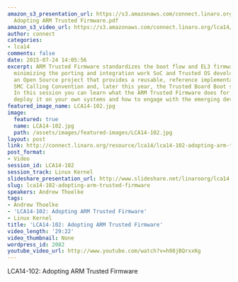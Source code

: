 ```yaml
---
amazon_s3_presentation_url: https://s3.amazonaws.com/connect.linaro.org/lca14/presentations/LCA14-102
  Adopting ARM Trusted Firmware.pdf
amazon_s3_video_url: https://s3.amazonaws.com/connect.linaro.org/lca14/videos/03-03-Monday/LCA14-102-+Adopting+ARM+Trusted+Firmware.mp4
author: connect
categories:
- lca14
comments: false
date: 2015-07-24 14:05:56
excerpt: ARM Trusted Firmware standardizes the boot flow and EL3 firmware for ARMv8,
  minimizing the porting and integration work SoC and Trusted OS developers. It is
  an Open Source project that provides a reusable, reference implementation of PSCI,
  SMC Calling Convention and, later this year, the Trusted Board Boot specification.
  In this session you can learn what the ARM Trusted Firmware does for you, how to
  deploy it on your own systems and how to engage with the emerging developer community.
featured_image_name: LCA14-102.jpg
image:
  featured: true
  name: LCA14-102.jpg
  path: /assets/images/featured-images/LCA14-102.jpg
layout: post
link: http://connect.linaro.org/resource/lca14/lca14-102-adopting-arm-trusted-firmware/
post_format:
- Video
session_id: LCA14-102
session_track: Linux Kernel
slideshare_presentation_url: http://www.slideshare.net/linaroorg/lca14-102-adoptingarmtrustedfirmware
slug: lca14-102-adopting-arm-trusted-firmware
speakers: Andrew Thoelke
tags:
- Andrew Thoelke
- 'LCA14-102: Adopting ARM Trusted Firmware'
- Linux Kernel
title: 'LCA14-102: Adopting ARM Trusted Firmware'
video_length: '29:22'
video_thumbnail: None
wordpress_id: 2082
youtube_video_url: http://www.youtube.com/watch?v=h98jBQrxxKg
---
```


LCA14-102: Adopting ARM Trusted Firmware